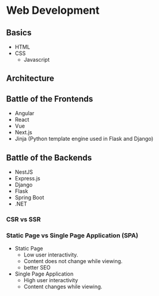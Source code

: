 # Web Development

## Basics

- HTML
- CSS
  - Javascript

## Architecture

## Battle of the Frontends

- Angular
- React
- Vue
- Next.js
- Jinja (Python template engine used in Flask and Django)

## Battle of the Backends

- NestJS
- Express.js
- Django
- Flask
- Spring Boot
- .NET

### CSR vs SSR

### Static Page vs Single Page Application (SPA)

- Static Page
  - Low user interactivity.
  - Content does not change while viewing.
  - better SEO
- Single Page Application
  - High user interactivity
  - Content changes while viewing.
